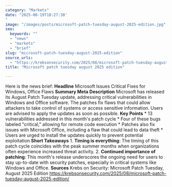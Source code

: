 ```yaml
---
category: "Markets"
date: "2025-08-19T18:27:38'"
image: "/images/posts/microsoft-patch-tuesday-august-2025-edition.jpg"
seo:
  keywords: ""
  - "news"
  - "markets"
  - "brief"
slug: "microsoft-patch-tuesday-august-2025-edition"
source_urls:
  - "https://krebsonsecurity.com/2025/08/microsoft-patch-tuesday-august-2025-edition/"
title: "Microsoft patch tuesday august 2025 edition"

---
```


Here is the news brief:  **Headline** Microsoft Issues Critical Fixes for Windows, Office Flaws  **Summary Meta Description** Microsoft has released its August Patch Tuesday update, addressing critical vulnerabilities in Windows and Office software. The patches fix flaws that could allow attackers to take control of systems or access sensitive information. Users are advised to apply the updates as soon as possible.  **Key Points**  * 13 vulnerabilities addressed in this month's patch cycle * Four of these bugs labeled "critical," allowing for remote code execution * Patches also fix issues with Microsoft Office, including a flaw that could lead to data theft * Users are urged to install the updates quickly to prevent potential exploitation  **Short Takeaways**  1. **Timing is everything**: The timing of this patch cycle coincides with the peak summer months when organizations often experience increased threat activity. 2. **Continued importance of patching**: This month's release underscores the ongoing need for users to stay up-to-date with security patches, especially in critical systems like Windows and Office.  **Sources** Krebs on Security: Microsoft Patch Tuesday, August 2025 Edition https://krebsonsecurity.com/2025/08/microsoft-patch-tuesday-august-2025-edition/